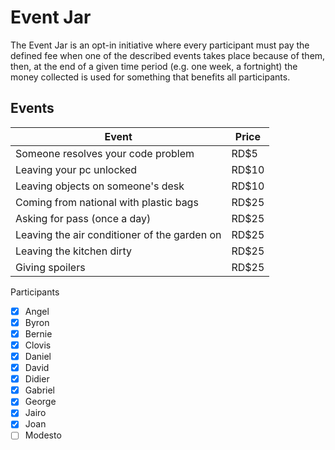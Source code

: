 # Event Jar

The Event Jar is an opt-in initiative where every participant must pay the defined fee when one of the described events takes place because of them, then, at the end of a given time period (e.g. one week, a fortnight) the money collected is used for something that benefits all participants.

## Events

| Event                                                | Price   |
| ---------------------------------------------------- | ------- |
| Someone resolves your code problem                   | RD$5    |
| Leaving your pc unlocked                             | RD$10   |
| Leaving objects on someone's desk                    | RD$10   |
| Coming from national with plastic bags               | RD$25   |
| Asking for pass (once a day)                         | RD$25   |
| Leaving the air conditioner of the garden on         | RD$25   |
| Leaving the kitchen dirty                            | RD$25   |
| Giving spoilers                                      | RD$25   |


Participants
- [x] Angel
- [x] Byron
- [x] Bernie
- [x] Clovis
- [x] Daniel
- [x] David
- [x] Didier
- [x] Gabriel
- [x] George
- [x] Jairo
- [x] Joan
- [ ] Modesto
